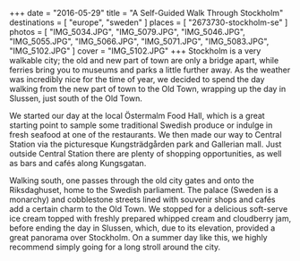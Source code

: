 +++
date    = "2016-05-29"
title   = "A Self-Guided Walk Through Stockholm"
destinations = [ "europe", "sweden" ]
places  = [ "2673730-stockholm-se" ]
photos  = [
  "IMG_5034.JPG", "IMG_5079.JPG", "IMG_5046.JPG", "IMG_5055.JPG", "IMG_5066.JPG",
  "IMG_5071.JPG", "IMG_5083.JPG", "IMG_5102.JPG"
]
cover = "IMG_5102.JPG"
+++
Stockholm is a very walkable city; the old and new part of town are only a bridge apart, while ferries bring you to museums and parks a little further away. As the weather was incredibly nice for the time of year, we decided to spend the day walking from the new part of town to the Old Town, wrapping up the day in Slussen, just south of the Old Town.

<!--more-->
We started our day at the local Östermalm Food Hall, which is a great starting point to sample some traditional Swedish produce or indulge in fresh seafood at one of the restaurants. We then made our way to Central Station via the picturesque Kungsträdgården park and Gallerian mall. Just outside Central Station there are plenty of shopping opportunities, as well as bars and cafés along Kungsgatan.

Walking south, one passes through the old city gates and onto the Riksdaghuset, home to the Swedish parliament. The palace (Sweden is a monarchy) and cobblestone streets lined with souvenir shops and cafés add a certain charm to the Old Town. We stopped for a delicious soft-serve ice cream topped with freshly prepared whipped cream and cloudberry jam, before ending the day in Slussen, which, due to its elevation, provided a great panorama over Stockholm. On a summer day like this, we highly recommend simply going for a long stroll around the city.